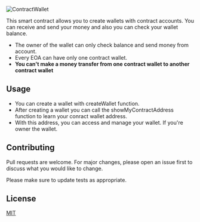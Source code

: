 
![ContractWallet](https://user-images.githubusercontent.com/78970916/162003299-d1e41190-a032-45a5-9525-0f3bf353892c.png)

This smart contract allows you to create wallets with contract accounts. You can receive and send your money and also you can check your wallet balance.

* The owner of the wallet can only check balance and send money from account.
* Every EOA can have only one contract wallet.
* <b>You can't make a money transfer from one contract wallet to another contract wallet</b>

## Usage

- You can create a wallet with createWallet function.
- After creating a wallet you can call the showMyContractAddress function to learn your conract wallet address.
- With this address, you can access and manage your wallet. If you're owner the wallet.

## Contributing

Pull requests are welcome. For major changes, please open an issue first to discuss what you would like to change.

Please make sure to update tests as appropriate.

## License

[MIT](https://choosealicense.com/licenses/mit/)
